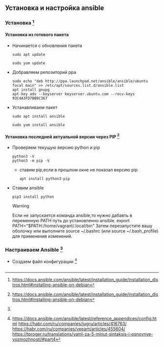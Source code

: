 ## Установка и настройка ansible

### Установка [^1]

#### Установка из готового пакета
- Начинается с обновления пакета
  ```
  sudo apt update
  ```
  ```
  sudo yum update
  ```
- Добравляем репозиторий ppa
  ```
  sudo echo "deb http://ppa.launchpad.net/ansible/ansible/ubuntu focal main" >> /etc/apt/sources.list.d/ansible.list
  apt install gnupg
  apt-key adv --keyserver keyserver.ubuntu.com --recv-keys 93C4A3FD7BB9C367
  ```
- Устанавливаем пакет
  ```
  sudo apt install ansible
  ```
  ```
  sudo yum install ansible
  ```
#### Установка последней актуальной версии через PIP [^2]

- Проверяем текущую версию python и pip
  ```
  python3 -V
  python3 -m pip -V
  ```
  - ставим pip,если в прошлом окне не показал версию pip
    ```
    apt install python3-pip    
    ```
- Ставим ansible
  ```
  pip3 install python
  ```
  >[!WARNING]  
  > Если не запускается команда ansible,то нужно дабавть в переменную PATH путь до установленно ansible. 
  >export PATH="$PATH:/home/vagrant/.local/bin"
  >Затем перезапустите вашу оболочку или выполните source ~/.bashrc (или source ~/.bash_profile) для применения изменений.




### Настраиваем Ansible [^3]

- Создаем файл конфигурации [^4]
  ```
  
  ```

[^1]: https://docs.ansible.com/ansible/latest/installation_guide/installation_distros.html#installing-ansible-on-debian
[^2]: https://docs.ansible.com/ansible/latest/installation_guide/installation_distros.html#installing-ansible-on-debian
[^3]: 
[^4]: https://docs.ansible.com/ansible/latest/reference_appendices/config.html
https://habr.com/ru/companies/jugru/articles/416763/
https://habr.com/ru/companies/veeam/articles/455604/
https://tproger.ru/translations/yaml-za-5-minut-sintaksis-i-osnovnye-vozmozhnosti/#part4
